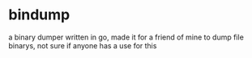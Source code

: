 # bindump
a binary dumper written in go, made it for a friend of mine to dump file binarys, not sure if anyone has a use for this
